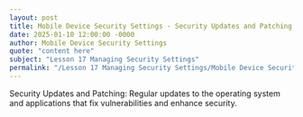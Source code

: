 ```yaml
---
layout: post
title: Mobile Device Security Settings - Security Updates and Patching
date: 2025-01-10 12:00:00 -0000
author: Mobile Device Security Settings
quote: "content here"
subject: "Lesson 17 Managing Security Settings"
permalink: "/Lesson 17 Managing Security Settings/Mobile Device Security Settings/Mobile Device Security Settings - Security Updates and Patching"
---
```


Security Updates and Patching: Regular updates to the operating system and applications that fix vulnerabilities and enhance security.
